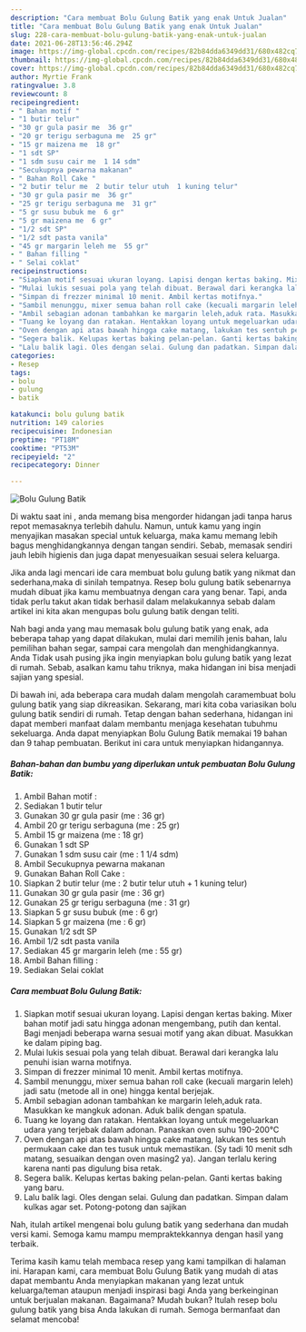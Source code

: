 ```yaml
---
description: "Cara membuat Bolu Gulung Batik yang enak Untuk Jualan"
title: "Cara membuat Bolu Gulung Batik yang enak Untuk Jualan"
slug: 228-cara-membuat-bolu-gulung-batik-yang-enak-untuk-jualan
date: 2021-06-28T13:56:46.294Z
image: https://img-global.cpcdn.com/recipes/82b84dda6349dd31/680x482cq70/bolu-gulung-batik-foto-resep-utama.jpg
thumbnail: https://img-global.cpcdn.com/recipes/82b84dda6349dd31/680x482cq70/bolu-gulung-batik-foto-resep-utama.jpg
cover: https://img-global.cpcdn.com/recipes/82b84dda6349dd31/680x482cq70/bolu-gulung-batik-foto-resep-utama.jpg
author: Myrtie Frank
ratingvalue: 3.8
reviewcount: 8
recipeingredient:
- " Bahan motif "
- "1 butir telur"
- "30 gr gula pasir me  36 gr"
- "20 gr terigu serbaguna me  25 gr"
- "15 gr maizena me  18 gr"
- "1 sdt SP"
- "1 sdm susu cair me  1 14 sdm"
- "Secukupnya pewarna makanan"
- " Bahan Roll Cake "
- "2 butir telur me  2 butir telur utuh  1 kuning telur"
- "30 gr gula pasir me  36 gr"
- "25 gr terigu serbaguna me  31 gr"
- "5 gr susu bubuk me  6 gr"
- "5 gr maizena me  6 gr"
- "1/2 sdt SP"
- "1/2 sdt pasta vanila"
- "45 gr margarin leleh me  55 gr"
- " Bahan filling "
- " Selai coklat"
recipeinstructions:
- "Siapkan motif sesuai ukuran loyang. Lapisi dengan kertas baking. Mixer bahan motif jadi satu hingga adonan mengembang, putih dan kental. Bagi menjadi beberapa warna sesuai motif yang akan dibuat. Masukkan ke dalam piping bag."
- "Mulai lukis sesuai pola yang telah dibuat. Berawal dari kerangka lalu penuhi isian warna motifnya."
- "Simpan di frezzer minimal 10 menit. Ambil kertas motifnya."
- "Sambil menunggu, mixer semua bahan roll cake (kecuali margarin leleh) jadi satu (metode all in one) hingga kental berjejak."
- "Ambil sebagian adonan tambahkan ke margarin leleh,aduk rata. Masukkan ke mangkuk adonan. Aduk balik dengan spatula."
- "Tuang ke loyang dan ratakan. Hentakkan loyang untuk megeluarkan udara yang terjebak dalam adonan. Panaskan oven suhu 190-200°C"
- "Oven dengan api atas bawah hingga cake matang, lakukan tes sentuh permukaan cake dan tes tusuk untuk memastikan. (Sy tadi 10 menit sdh matang, sesuaikan dengan oven masing2 ya). Jangan terlalu kering karena nanti pas digulung bisa retak."
- "Segera balik. Kelupas kertas baking pelan-pelan. Ganti kertas baking yang baru."
- "Lalu balik lagi. Oles dengan selai. Gulung dan padatkan. Simpan dalam kulkas agar set. Potong-potong dan sajikan"
categories:
- Resep
tags:
- bolu
- gulung
- batik

katakunci: bolu gulung batik 
nutrition: 149 calories
recipecuisine: Indonesian
preptime: "PT18M"
cooktime: "PT53M"
recipeyield: "2"
recipecategory: Dinner

---
```



![Bolu Gulung Batik](https://img-global.cpcdn.com/recipes/82b84dda6349dd31/680x482cq70/bolu-gulung-batik-foto-resep-utama.jpg)

Di waktu  saat ini , anda memang bisa mengorder hidangan jadi tanpa harus repot memasaknya terlebih dahulu. Namun, untuk kamu yang ingin menyajikan masakan special untuk keluarga, maka kamu memang lebih bagus menghidangkannya dengan tangan sendiri. Sebab, memasak sendiri jauh lebih higienis dan juga dapat menyesuaikan sesuai selera keluarga.

Jika anda lagi mencari ide cara membuat bolu gulung batik yang nikmat dan sederhana,maka di sinilah tempatnya. Resep bolu gulung batik  sebenarnya mudah dibuat jika kamu membuatnya dengan cara yang benar. Tapi, anda tidak perlu takut akan tidak berhasil dalam melakukannya 
sebab dalam artikel ini kita akan mengupas bolu gulung batik dengan teliti.  



Nah bagi anda yang mau memasak bolu gulung batik yang enak, ada beberapa tahap yang dapat dilakukan, mulai dari memilih jenis bahan, lalu pemilihan bahan segar, sampai cara mengolah dan menghidangkannya. Anda Tidak usah pusing jika ingin menyiapkan bolu gulung batik yang lezat di rumah. Sebab, asalkan kamu  tahu triknya, maka hidangan ini bisa menjadi sajian yang spesial.

Di bawah ini, ada beberapa cara mudah dalam mengolah caramembuat bolu gulung batik yang siap dikreasikan. Sekarang, mari kita coba variasikan bolu gulung batik sendiri di rumah. Tetap dengan bahan sederhana, hidangan ini dapat memberi manfaat dalam membantu menjaga kesehatan tubuhmu sekeluarga. Anda dapat menyiapkan Bolu Gulung Batik memakai 19 bahan dan 9 tahap pembuatan. Berikut ini cara untuk menyiapkan hidangannya.

<!--inarticleads1-->

##### Bahan-bahan dan bumbu yang diperlukan untuk pembuatan Bolu Gulung Batik:

1. Ambil  Bahan motif :
1. Sediakan 1 butir telur
1. Gunakan 30 gr gula pasir (me : 36 gr)
1. Ambil 20 gr terigu serbaguna (me : 25 gr)
1. Ambil 15 gr maizena (me : 18 gr)
1. Gunakan 1 sdt SP
1. Gunakan 1 sdm susu cair (me : 1 1/4 sdm)
1. Ambil Secukupnya pewarna makanan
1. Gunakan  Bahan Roll Cake :
1. Siapkan 2 butir telur (me : 2 butir telur utuh + 1 kuning telur)
1. Gunakan 30 gr gula pasir (me : 36 gr)
1. Gunakan 25 gr terigu serbaguna (me : 31 gr)
1. Siapkan 5 gr susu bubuk (me : 6 gr)
1. Siapkan 5 gr maizena (me : 6 gr)
1. Gunakan 1/2 sdt SP
1. Ambil 1/2 sdt pasta vanila
1. Sediakan 45 gr margarin leleh (me : 55 gr)
1. Ambil  Bahan filling :
1. Sediakan  Selai coklat




<!--inarticleads2-->

##### Cara membuat Bolu Gulung Batik:

1. Siapkan motif sesuai ukuran loyang. Lapisi dengan kertas baking. Mixer bahan motif jadi satu hingga adonan mengembang, putih dan kental. Bagi menjadi beberapa warna sesuai motif yang akan dibuat. Masukkan ke dalam piping bag.
1. Mulai lukis sesuai pola yang telah dibuat. Berawal dari kerangka lalu penuhi isian warna motifnya.
1. Simpan di frezzer minimal 10 menit. Ambil kertas motifnya.
1. Sambil menunggu, mixer semua bahan roll cake (kecuali margarin leleh) jadi satu (metode all in one) hingga kental berjejak.
1. Ambil sebagian adonan tambahkan ke margarin leleh,aduk rata. Masukkan ke mangkuk adonan. Aduk balik dengan spatula.
1. Tuang ke loyang dan ratakan. Hentakkan loyang untuk megeluarkan udara yang terjebak dalam adonan. Panaskan oven suhu 190-200°C
1. Oven dengan api atas bawah hingga cake matang, lakukan tes sentuh permukaan cake dan tes tusuk untuk memastikan. (Sy tadi 10 menit sdh matang, sesuaikan dengan oven masing2 ya). Jangan terlalu kering karena nanti pas digulung bisa retak.
1. Segera balik. Kelupas kertas baking pelan-pelan. Ganti kertas baking yang baru.
1. Lalu balik lagi. Oles dengan selai. Gulung dan padatkan. Simpan dalam kulkas agar set. Potong-potong dan sajikan




Nah, itulah artikel mengenai  bolu gulung batik  yang sederhana dan mudah versi kami. Semoga kamu mampu mempraktekkannya dengan hasil yang terbaik. 

Terima kasih kamu telah membaca resep yang kami tampilkan di halaman ini. Harapan kami, cara membuat  Bolu Gulung Batik yang mudah di atas dapat membantu Anda menyiapkan makanan yang lezat untuk keluarga/teman ataupun menjadi inspirasi bagi Anda yang berkeinginan untuk berjualan makanan. Bagaimana? Mudah bukan? Itulah resep bolu gulung batik yang bisa Anda lakukan di rumah. Semoga bermanfaat dan selamat mencoba!

